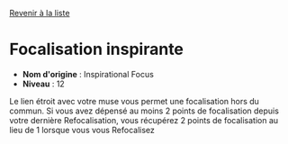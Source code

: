 [Revenir à la liste](list.md)

# Focalisation inspirante

 * **Nom d'origine** : Inspirational Focus
 * **Niveau** : 12


<p>Le lien étroit avec votre muse vous permet une focalisation hors du commun. Si vous avez dépensé au moins 2 points de focalisation depuis votre dernière Refocalisation, vous récupérez 2 points de focalisation au lieu de 1 lorsque vous vous Refocalisez</p>